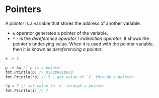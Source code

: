 # Pointers

A *pointer* is a variable that stores the address of another variable.

- `&` operator generates a pointer of the variable.
- `*` - is the *dereference operator* / *indirection operator*. It shows the pointer's underlying value. 
  When it is used with the pointer variable, then it is known as *dereferencing a pointer*. 

```go
x := 5

p := &x // p is a pointer
fmt.Println(p) // 0xc000018030
fmt.Println(*p) // 5 - get value of `x` through a pointer

*p = 7 // set value to `x` through a pointer
fmt.Println(i) // 7
```
